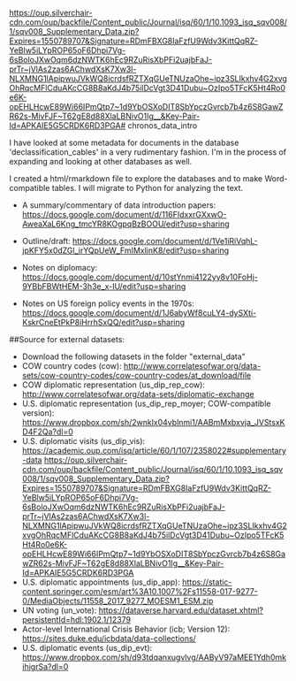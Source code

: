 https://oup.silverchair-cdn.com/oup/backfile/Content_public/Journal/isq/60/1/10.1093_isq_sqv008/1/sqv008_Supplementary_Data.zip?Expires=1550789707&Signature=RDmFBXG8IaFzfU9Wdv3KittQqRZ-YeBlw5iLYpROP65oF6Dhpi7Vg-6sBoloJXwOqm6dzNWTK6hEc9RZuRisXbPFi2uajbFaJ-prTr~jVlAs2zas6AChwdXsK7Xw3l-NLXMNG1lApipwuJVkWQ8icrdsfRZTXqGUeTNUzaOhe~ipz3SLIkxhv4G2xvgOhRqcMFlCduAKcCG8B8aKdJ4b75ilDcVgt3D41Dubu~OzIpo5TFcK5Ht4Ro0e6K-opEHLHcwE89Wi66IPmQtp7~1d9YbOSXoDIT8SbYpczGvrcb7b4z6S8GawZR62s-MivFJF~T62gE8d88XlaLBNivO1Ig__&Key-Pair-Id=APKAIE5G5CRDK6RD3PGA# chronos_data_intro

I have looked at some metadata for documents in the database 'declassification_cables' in a very rudimentary fashion. I'm in the process of expanding and looking at other databases as well.

I created a html/rmarkdown file to explore the databases and to make Word-compatible tables. I will migrate to Python for analyzing the text. 

- A summary/commentary of data introduction papers: https://docs.google.com/document/d/116FIdxxrGXxwO-AweaXaL6Kng_tmcYR8KOgpqBzBOOU/edit?usp=sharing

- Outline/draft: https://docs.google.com/document/d/1Ve1iRiVqhL-jpKFY5x0dZGl_irYQpUeW_FmIMxlinK8/edit?usp=sharing

- Notes on diplomacy: https://docs.google.com/document/d/10stYnmi4122yy8v10FoHj-9YBbFBWtHEM-3h3e_x-IU/edit?usp=sharing

- Notes on US foreign policy events in the 1970s: https://docs.google.com/document/d/1J6abyWf8cuLY4-dySXti-KskrCneEtPkP8iHrrhSxQQ/edit?usp=sharing

##Source for external datasets:
* Download the following datasets in the folder "external_data"
* COW country codes (cow): http://www.correlatesofwar.org/data-sets/cow-country-codes/cow-country-codes/at_download/file
* COW diplomatic representation (us_dip_rep_cow): http://www.correlatesofwar.org/data-sets/diplomatic-exchange
* U.S. diplomatic representation (us_dip_rep_moyer; COW-compatible version): https://www.dropbox.com/sh/2wnklx04vblnmi1/AABmMxbxvja_JVStsxKD4F2Qa?dl=0
* U.S. diplomatic visits (us_dip_vis): https://academic.oup.com/isq/article/60/1/107/2358022#supplementary-data
https://oup.silverchair-cdn.com/oup/backfile/Content_public/Journal/isq/60/1/10.1093_isq_sqv008/1/sqv008_Supplementary_Data.zip?Expires=1550789707&Signature=RDmFBXG8IaFzfU9Wdv3KittQqRZ-YeBlw5iLYpROP65oF6Dhpi7Vg-6sBoloJXwOqm6dzNWTK6hEc9RZuRisXbPFi2uajbFaJ-prTr~jVlAs2zas6AChwdXsK7Xw3l-NLXMNG1lApipwuJVkWQ8icrdsfRZTXqGUeTNUzaOhe~ipz3SLIkxhv4G2xvgOhRqcMFlCduAKcCG8B8aKdJ4b75ilDcVgt3D41Dubu~OzIpo5TFcK5Ht4Ro0e6K-opEHLHcwE89Wi66IPmQtp7~1d9YbOSXoDIT8SbYpczGvrcb7b4z6S8GawZR62s-MivFJF~T62gE8d88XlaLBNivO1Ig__&Key-Pair-Id=APKAIE5G5CRDK6RD3PGA
* U.S. diplomatic appointments (us_dip_app): https://static-content.springer.com/esm/art%3A10.1007%2Fs11558-017-9277-0/MediaObjects/11558_2017_9277_MOESM1_ESM.zip
* UN voting (un_vote): https://dataverse.harvard.edu/dataset.xhtml?persistentId=hdl:1902.1/12379
* Actor-level International Crisis Behavior (icb; Version 12): https://sites.duke.edu/icbdata/data-collections/
* U.S. diplomatic events (us_dip_evt): https://www.dropbox.com/sh/d93tdqanxugvlvg/AAByV97aMEE1Ydh0mkihigrSa?dl=0

